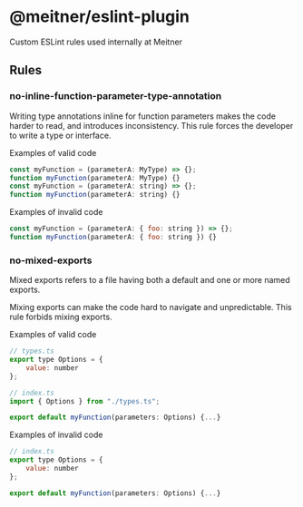 # @meitner/eslint-plugin

Custom ESLint rules used internally at Meitner

## Rules

### no-inline-function-parameter-type-annotation

Writing type annotations inline for function parameters makes the code harder to read, and introduces inconsistency. This rule forces the developer to write a type or interface.

Examples of valid code

```js
const myFunction = (parameterA: MyType) => {};
function myFunction(parameterA: MyType) {}
const myFunction = (parameterA: string) => {};
function myFunction(parameterA: string) {}
```

Examples of invalid code

```js
const myFunction = (parameterA: { foo: string }) => {};
function myFunction(parameterA: { foo: string }) {}
```

### no-mixed-exports

Mixed exports refers to a file having both a default and one or more named exports.

Mixing exports can make the code hard to navigate and unpredictable. This rule forbids mixing exports.

Examples of valid code

```js
// types.ts
export type Options = {
    value: number
};

// index.ts
import { Options } from "./types.ts";

export default myFunction(parameters: Options) {...}
```

Examples of invalid code

```js
// index.ts
export type Options = {
    value: number
};

export default myFunction(parameters: Options) {...}
```
